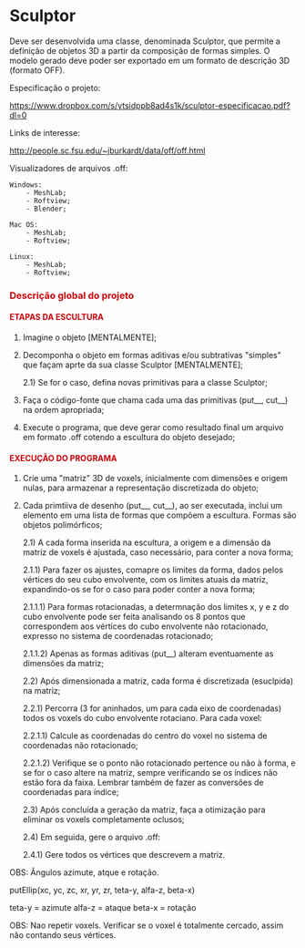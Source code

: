 # Sculptor
Deve ser desenvolvida uma classe, denominada Sculptor, que permite a definição de objetos 3D a partir da composição de formas simples. O modelo gerado deve poder ser exportado em um formato de descrição 3D (formato OFF). 

Especificação o projeto:

   https://www.dropbox.com/s/ytsidppb8ad4s1k/sculptor-especificacao.pdf?dl=0
   
   
Links de interesse:

   http://people.sc.fsu.edu/~jburkardt/data/off/off.html


Visualizadores de arquivos .off:
    
    Windows:
        - MeshLab;
        - Roftview;
        - Blender;
    
    Mac OS:
        - MeshLab;
        - Roftview;
    
    Linux:
        - MeshLab;
        - Roftview;
        

<h3>
    <font color="#c9040a"> Descrição global do projeto </font>
</h3>

<h4>
    <font color="#c9040a"> ETAPAS DA ESCULTURA </font>
</h4>

1) Imagine o objeto [MENTALMENTE];

2) Decomponha o objeto em formas aditivas e/ou subtrativas "simples" que façam aprte da sua classe Sculptor [MENTALMENTE];

   2.1) Se for o caso, defina novas primitivas para a classe Sculptor;

3) Faça o código-fonte que chama cada uma das primitivas (put__, cut__) na ordem apropriada;

4) Execute o programa, que deve gerar como resultado final um arquivo em formato .off cotendo a escultura do objeto desejado;

<h4>
    <font color="#c9040a"> EXECUÇÃO DO PROGRAMA </font>
</h4>

1) Crie uma "matriz" 3D de voxels, inicialmente com dimensões e origem nulas, para armazenar a representação discretizada do objeto;

2) Cada primtiiva de desenho (put__, cut__), ao ser executada, inclui um elemento em uma lista de formas que compõem a escultura. Formas são objetos polimórficos;

   2.1) A cada forma inserida na escultura, a origem e a dimensão da matriz de voxels é ajustada, caso necessário, para conter a nova forma;

      2.1.1) Para fazer os ajustes, comapre os limites da forma, dados pelos vértices do seu cubo envolvente, com os limites atuais da matriz, expandindo-os se for o caso para poder conter a nova forma;

      2.1.1.1) Para formas rotacionadas, a determnação dos limites x, y e z do cubo envolvente pode ser feita analisando os 8 pontos que correspondem aos vértices do cubo envolvente não rotacionado, expresso no sistema de coordenadas rotacionado;

      2.1.1.2) Apenas as formas aditivas (put__) alteram eventuamente as dimensões da matriz;

   2.2) Após dimensionada a matriz, cada forma é discretizada (esuclpida) na matriz;
   
      2.2.1) Percorra (3 for aninhados, um para cada eixo de coordenadas) todos os voxels do cubo envolvente rotaciano. Para cada voxel:
      
      2.2.1.1) Calcule as coordenadas do centro do voxel no sistema de coordenadas não rotacionado;
      
      2.2.1.2) Verifique se o ponto não rotacionado pertence ou não à forma, e se for o caso altere na matriz, sempre verificando se os índices não estão fora da faixa. Lembrar também de fazer as conversões de coordenadas para índice;
   
   2.3) Após concluída a geração da matriz, faça a otimização para eliminar os voxels completamente oclusos;
   
   2.4) Em seguida, gere o arquivo .off:
   
      2.4.1) Gere todos os vértices que descrevem a matriz.
      
 
OBS: Ângulos azimute, atque e rotação.

putEllip(xc, yc, zc, xr, yr, zr, teta-y, alfa-z, beta-x)

teta-y = azimute
alfa-z = ataque
beta-x = rotação

OBS: Nao repetir voxels.
      Verificar se o voxel é totalmente cercado, assim não contando seus vértices.
